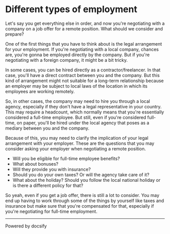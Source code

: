# Different types of employment

Let's say you get everything else in order, and now you're negotiating with a company on a job offer for a remote position. What should we consider and prepare?

One of the first things that you have to think about is the legal arrangement for your employment. If you're negotiating with a local company, chances are, you're gonna be employed directly by the company. But if you're negotiating with a foreign company, it might be a bit tricky. 

In some cases, you can be hired directly as a contractor/freelancer. In that case, you'll have a direct contract between you and the company. But this kind of arrangement might not suitable for a long-term relationship because an employer may be subject to local laws of the location in which its employees are working remotely. 

So, in other cases, the company may need to hire you through a local agency, especially if they don't have a legal representative in your country. This may require a headcount, which normally means that you're essentially considered a full-time employee. But still, even if you're considered full-time, on paper, you'll be hired under the local agency that poses as a mediary between you and the company.

Because of this, you may need to clarify the implication of your legal arrangement with your employer. These are the questions that you may consider asking your employer when negotiating a remote position. 

- Will you be eligible for full-time employee benefits? 
- What about bonuses? 
- Will they provide you with insurance? 
- Should you do your own taxes? Or will the agency take care of it? 
- What about the holiday? Should you follow the local national holiday or is there a different policy for that?

So yeah, even if you get a job offer, there is still a lot to consider. You may end up having to work through some of the things by yourself like taxes and insurance but make sure that you're compensated for that, especially if you're negotiating for full-time employment. 

----

<a href="https://docsify.js.org" target="_blank" style="color: inherit; font-weight: normal; text-decoration: none;">Powered by docsify</a>
